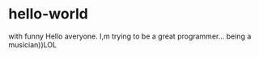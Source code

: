 # hello-world
with funny
Hello averyone. I,m trying to be a great programmer... being a musician))LOL
